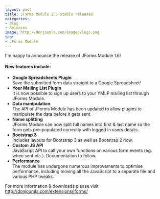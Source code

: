```yaml
---
layout: post
title: JForms Module 1.6 stable released
categories: 
- Blog
- Releases
image: http://donjoomla.com/images/logo.png
tag: 
- JForms Module
---
```

I'm happy to announce the release of JForms Module 1.6!

#### New features include:

- **Google Spreadsheets Plugin**  
Save the submitted form data straight to a Google Spreadsheet!
- **Your Mailing List Plugin**  
It is now possible to sign up users to your YMLP mailing list through JForms Module.
- **Data manipulation**  
The API of JForms Module has been updated to allow plugins to manipulate the data before it gets sent.
- **Name splitting**  
JForms Module can now split full names into first & last name so the form gets pre-populated correctly with logged in users details.
- **Bootstrap 3**  
Includes layouts for Bootstrap 3 as well as Bootstrap 2 now.
- **Custom JS API**  
JavaScript API to call your own functions on various form events (eg. when sent etc.). Documentation to follow.
- **Performance**  
The module has undergone numerous improvements to optimise performance, including moving all the JavaScript to a separate file and various PHP tweaks  




For more information & downloads please visit <http://donjoomla.com/extensions/jforms/>

